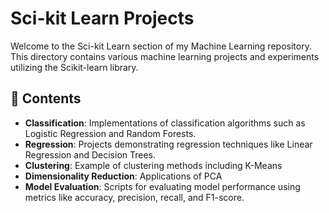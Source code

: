 # Sci-kit Learn Projects

Welcome to the Sci-kit Learn section of my Machine Learning repository. This directory contains various machine learning projects and experiments utilizing the Scikit-learn library.

## 📂 Contents

- **Classification**: Implementations of classification algorithms such as Logistic Regression and Random Forests.
- **Regression**: Projects demonstrating regression techniques like Linear Regression and Decision Trees.
- **Clustering**: Example of clustering methods including K-Means
- **Dimensionality Reduction**: Applications of PCA 
- **Model Evaluation**: Scripts for evaluating model performance using metrics like accuracy, precision, recall, and F1-score.
